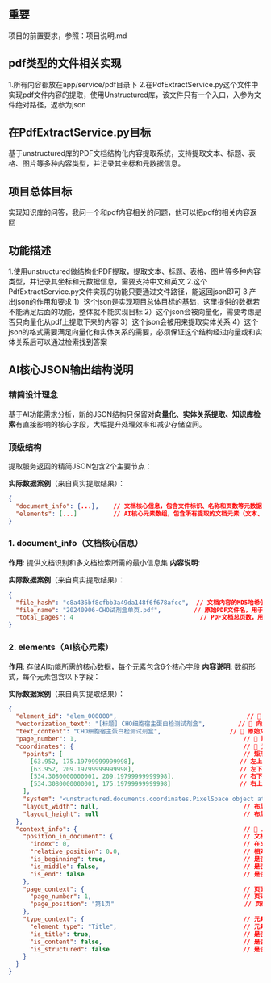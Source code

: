 ## 重要
项目的前置要求，参照：项目说明.md

## pdf类型的文件相关实现
1.所有内容都放在app/service/pdf目录下
2.在PdfExtractService.py这个文件中实现pdf文件内容的提取，使用Unstructured库，该文件只有一个入口，入参为文件绝对路径，返参为json

## 在PdfExtractService.py目标
基于unstructured库的PDF文档结构化内容提取系统，支持提取文本、标题、表格、图片等多种内容类型，并记录其坐标和元数据信息。

## 项目总体目标
实现知识库的问答，我问一个和pdf内容相关的问题，他可以把pdf的相关内容返回

## 功能描述
1.使用unstructured做结构化PDF提取，提取文本、标题、表格、图片等多种内容类型，并记录其坐标和元数据信息，需要支持中文和英文
2.这个PdfExtractService.py文件实现的功能只要通过文件路径，能返回json即可
3.产出json的作用和要求
1）这个json是实现项目总体目标的基础，这里提供的数据若不能满足后面的功能，整体就不能实现目标
2）这个json会被向量化，需要考虑是否只向量化从pdf上提取下来的内容
3）这个json会被用来提取实体关系
4）这个json的格式需要满足向量化和实体关系的需要，必须保证这个结构经过向量或和实体关系后可以通过检索找到答案

## AI核心JSON输出结构说明

### 精简设计理念
基于AI功能需求分析，新的JSON结构只保留对**向量化、实体关系提取、知识库检索**有直接影响的核心字段，大幅提升处理效率和减少存储空间。

### 顶级结构
提取服务返回的精简JSON包含2个主要节点：

**实际数据案例**（来自真实提取结果）：
```json
{
  "document_info": {...},    // 文档核心信息，包含文件标识、名称和页数等元数据
  "elements": [...]          // AI核心元素数组，包含所有提取的文档元素（文本、标题、表格等）
}
```

### 1. document_info（文档核心信息）
**作用**: 提供文档识别和多文档检索所需的最小信息集
**内容说明**:

**实际数据案例**（来自真实提取结果）：
```json
{
  "file_hash": "c8a436bf8cfbb3a49da148f6f678afcc",  // 文档内容的MD5哈希值，作为文档唯一标识符，用于检索去重和缓存管理
  "file_name": "20240906-CHO试剂盒单页.pdf",         // 原始PDF文件名，用于检索结果展示和用户识别
  "total_pages": 4                                   // PDF文档总页数，用于页面级别过滤和分页检索
}
```

### 2. elements（AI核心元素）
**作用**: 存储AI功能所需的核心数据，每个元素包含6个核心字段
**内容说明**: 数组形式，每个元素包含以下字段：

**实际数据案例**（来自真实提取结果）：
```json
{
  "element_id": "elem_000000",                                    // 🎯 元素唯一标识符，用于向量索引和检索定位
  "vectorization_text": "[标题] CHO细胞宿主蛋白检测试剂盒",         // 🎯 向量化专用文本，带类型标记，直接用于embedding计算
  "text_content": "CHO细胞宿主蛋白检测试剂盒",                   // 🎯 原始文本内容，用于实体识别和关系提取
  "page_number": 1,                                              // 🎯 所在页码，用于结果定位和页面级别过滤
  "coordinates": {                                               // 🎯 元素坐标信息，用于空间关系分析
    "points": [                                                  // 矩形四个顶点坐标，按顺序连接形成边界框
      [63.952, 175.19799999999998],                             // 左上角坐标点
      [63.952, 209.19799999999998],                             // 左下角坐标点  
      [534.3080000000001, 209.19799999999998],                  // 右下角坐标点
      [534.3080000000001, 175.19799999999998]                   // 右上角坐标点
    ],
    "system": "<unstructured.documents.coordinates.PixelSpace object at 0x3256f2d50>", // 坐标系统类型，像素空间坐标
    "layout_width": null,                                        // 布局宽度（当前为空）
    "layout_height": null                                        // 布局高度（当前为空）
  },
  "context_info": {                                              // 🎯 上下文信息，用于关系推理和内容理解
    "position_in_document": {                                    // 文档中的位置信息
      "index": 0,                                                // 在文档中的元素索引，从0开始
      "relative_position": 0.0,                                  // 相对位置（0.0-1.0），表示在文档中的位置比例
      "is_beginning": true,                                      // 是否为文档开始部分，用于上下文推理
      "is_middle": false,                                        // 是否为文档中间部分
      "is_end": false                                            // 是否为文档结束部分
    },
    "page_context": {                                            // 页面上下文信息
      "page_number": 1,                                          // 页码（数字形式）
      "page_position": "第1页"                                    // 页码（中文描述），用于结果展示
    },
    "type_context": {                                            // 元素类型上下文
      "element_type": "Title",                                   // 元素类型，用于内容分类和处理策略
      "is_title": true,                                          // 是否为标题类型，影响向量化权重
      "is_content": false,                                       // 是否为正文内容
      "is_structured": false                                     // 是否为结构化数据（如表格）
    }
  }
}
```




